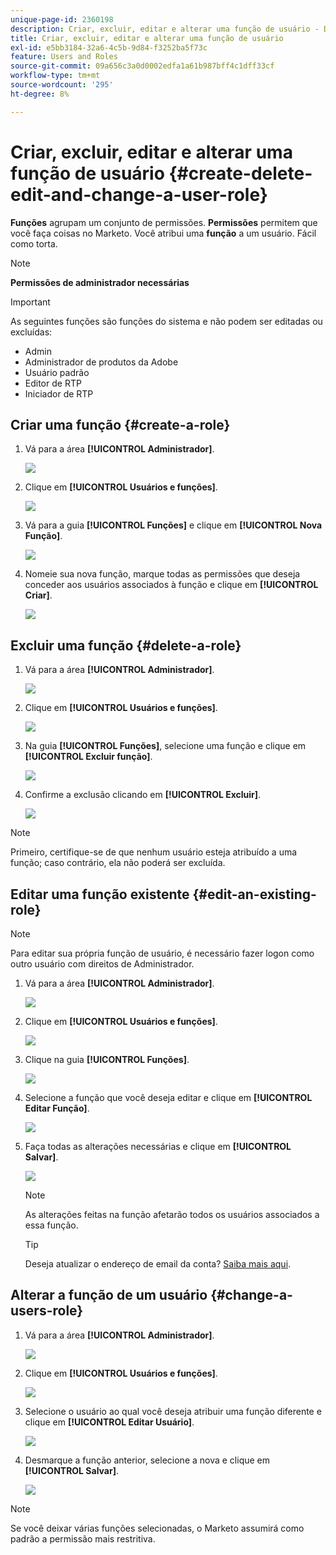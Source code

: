 ```yaml
---
unique-page-id: 2360198
description: Criar, excluir, editar e alterar uma função de usuário - Documentação do Marketo - Documentação do produto
title: Criar, excluir, editar e alterar uma função de usuário
exl-id: e5bb3184-32a6-4c5b-9d84-f3252ba5f73c
feature: Users and Roles
source-git-commit: 09a656c3a0d0002edfa1a61b987bff4c1dff33cf
workflow-type: tm+mt
source-wordcount: '295'
ht-degree: 8%

---
```


# Criar, excluir, editar e alterar uma função de usuário {#create-delete-edit-and-change-a-user-role}

**Funções** agrupam um conjunto de permissões. **Permissões** permitem que você faça coisas no Marketo. Você atribui uma **função** a um usuário. Fácil como torta.

>[!NOTE]
>
>**Permissões de administrador necessárias**

>[!IMPORTANT]
>
>As seguintes funções são funções do sistema e não podem ser editadas ou excluídas:
>
>* Admin
>* Administrador de produtos da Adobe
>* Usuário padrão
>* Editor de RTP
>* Iniciador de RTP

## Criar uma função {#create-a-role}

1. Vá para a área **[!UICONTROL Administrador]**.

   ![](assets/create-delete-edit-and-change-a-user-role-1.png)

1. Clique em **[!UICONTROL Usuários e funções]**.

   ![](assets/create-delete-edit-and-change-a-user-role-2.png)

1. Vá para a guia **[!UICONTROL Funções]** e clique em **[!UICONTROL Nova Função]**.

   ![](assets/create-delete-edit-and-change-a-user-role-3.png)

1. Nomeie sua nova função, marque todas as permissões que deseja conceder aos usuários associados à função e clique em **[!UICONTROL Criar]**.

   ![](assets/create-delete-edit-and-change-a-user-role-4.png)

## Excluir uma função {#delete-a-role}

1. Vá para a área **[!UICONTROL Administrador]**.

   ![](assets/create-delete-edit-and-change-a-user-role-5.png)

1. Clique em **[!UICONTROL Usuários e funções]**.

   ![](assets/create-delete-edit-and-change-a-user-role-6.png)

1. Na guia **[!UICONTROL Funções]**, selecione uma função e clique em **[!UICONTROL Excluir função]**.

   ![](assets/create-delete-edit-and-change-a-user-role-7.png)

1. Confirme a exclusão clicando em **[!UICONTROL Excluir]**.

   ![](assets/create-delete-edit-and-change-a-user-role-8.png)

>[!NOTE]
>
>Primeiro, certifique-se de que nenhum usuário esteja atribuído a uma função; caso contrário, ela não poderá ser excluída.

## Editar uma função existente {#edit-an-existing-role}

>[!NOTE]
>
>Para editar sua própria função de usuário, é necessário fazer logon como outro usuário com direitos de Administrador.

1. Vá para a área **[!UICONTROL Administrador]**.

   ![](assets/create-delete-edit-and-change-a-user-role-9.png)

1. Clique em **[!UICONTROL Usuários e funções]**.

   ![](assets/create-delete-edit-and-change-a-user-role-10.png)

1. Clique na guia **[!UICONTROL Funções]**.

   ![](assets/create-delete-edit-and-change-a-user-role-11.png)

1. Selecione a função que você deseja editar e clique em **[!UICONTROL Editar Função]**.

   ![](assets/create-delete-edit-and-change-a-user-role-12.png)

1. Faça todas as alterações necessárias e clique em **[!UICONTROL Salvar]**.

   ![](assets/create-delete-edit-and-change-a-user-role-13.png)

   >[!NOTE]
   >
   >As alterações feitas na função afetarão todos os usuários associados a essa função.

   >[!TIP]
   >
   >Deseja atualizar o endereço de email da conta? [Saiba mais aqui](/help/marketo/product-docs/administration/settings/edit-account-settings.md).

## Alterar a função de um usuário {#change-a-users-role}

1. Vá para a área **[!UICONTROL Administrador]**.

   ![](assets/create-delete-edit-and-change-a-user-role-14.png)

1. Clique em **[!UICONTROL Usuários e funções]**.

   ![](assets/create-delete-edit-and-change-a-user-role-15.png)

1. Selecione o usuário ao qual você deseja atribuir uma função diferente e clique em **[!UICONTROL Editar Usuário]**.

   ![](assets/create-delete-edit-and-change-a-user-role-16.png)

1. Desmarque a função anterior, selecione a nova e clique em **[!UICONTROL Salvar]**.

   ![](assets/create-delete-edit-and-change-a-user-role-17.png)

>[!NOTE]
>
>Se você deixar várias funções selecionadas, o Marketo assumirá como padrão a permissão mais restritiva.
